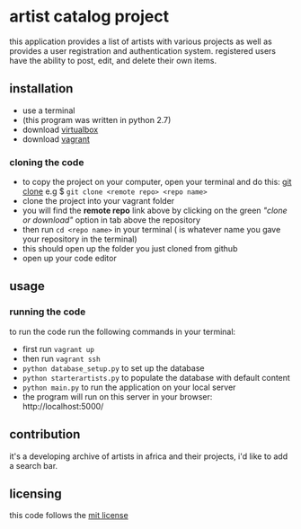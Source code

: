 # artist catalog project
this application provides a list of artists with various projects as well as provides a user registration and authentication system. registered users have the ability to post, edit, and delete their own items.

## installation
* use a terminal
* (this program was written in python 2.7)
* download [virtualbox](https://www.virtualbox.org/wiki/Download_Old_Builds_5_1)
* download [vagrant](https://www.vagrantup.com/)


### cloning the code
* to copy the project on your computer, open your terminal and do this: [git clone](https://github.com/afope/africanartists.git) e.g $ `git clone <remote repo> <repo name>`
* clone the project into your vagrant folder
* you will find the **remote repo** link above by clicking on the green *"clone or download"* option in tab above the repository
* then run `cd <repo name>` in your terminal (*<repo name>* is whatever name you gave your repository in the terminal)
* this should open up the folder you just cloned from github
* open up your code editor


## usage
### running the code

to run the code run the following commands in your terminal:
* first run `vagrant up`
* then run `vagrant ssh`
* `python database_setup.py` to set up the database
* `python starterartists.py` to populate the database with default content
* `python main.py` to run the application on your local server
* the program will run on this server in your browser: http://localhost:5000/


## contribution
it's a developing archive of artists in africa and their projects, i'd like to add a search bar. 

## licensing
this code follows the [mit license](https://github.com/angular/angular.js/blob/master/LICENSE)
